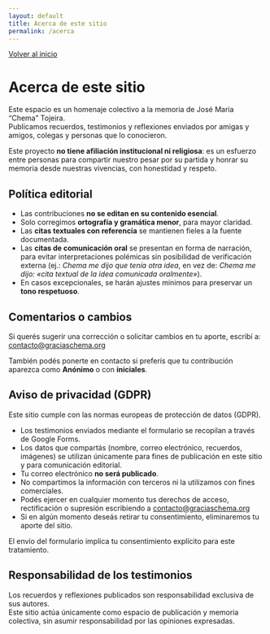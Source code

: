 ```yaml
---
layout: default
title: Acerca de este sitio
permalink: /acerca
---
```


<p>
  <a class="cta" href="{{ '/' | relative_url }}">Volver al inicio</a>
</p>

# Acerca de este sitio

Este espacio es un homenaje colectivo a la memoria de José María “Chema” Tojeira.  
Publicamos recuerdos, testimonios y reflexiones enviados por amigas y amigos, colegas y personas que lo conocieron.  

Este proyecto **no tiene afiliación institucional ni religiosa**: es un esfuerzo entre personas para compartir nuestro pesar por su partida y honrar su memoria desde nuestras vivencias, con honestidad y respeto.

## Política editorial

- Las contribuciones **no se editan en su contenido esencial**.  
- Solo corregimos **ortografía y gramática menor**, para mayor claridad.  
- Las **citas textuales con referencia** se mantienen fieles a la fuente documentada.  
- Las **citas de comunicación oral** se presentan en forma de narración, para evitar interpretaciones polémicas sin posibilidad de verificación externa (ej.: *Chema me dijo que tenía otra idea*, en vez de: *Chema me dijo: «cita textual de la idea comunicada oralmente»*).  
- En casos excepcionales, se harán ajustes mínimos para preservar un **tono respetuoso**.  

## Comentarios o cambios

Si querés sugerir una corrección o solicitar cambios en tu aporte, escribí a:  
<a href="mailto:contacto@graciaschema.org">contacto@graciaschema.org</a>

También podés ponerte en contacto si preferís que tu contribución aparezca como **Anónimo** o con **iniciales**.

## Aviso de privacidad (GDPR)

Este sitio cumple con las normas europeas de protección de datos (GDPR).

- Los testimonios enviados mediante el formulario se recopilan a través de Google Forms.  
- Los datos que compartás (nombre, correo electrónico, recuerdos, imágenes) se utilizan únicamente para fines de publicación en este sitio y para comunicación editorial.  
- Tu correo electrónico **no será publicado**.  
- No compartimos la información con terceros ni la utilizamos con fines comerciales.  
- Podés ejercer en cualquier momento tus derechos de acceso, rectificación o supresión escribiendo a <a href="mailto:contacto@graciaschema.org">contacto@graciaschema.org</a>
- Si en algún momento deseás retirar tu consentimiento, eliminaremos tu aporte del sitio.  

El envío del formulario implica tu consentimiento explícito para este tratamiento.

## Responsabilidad de los testimonios

Los recuerdos y reflexiones publicados son responsabilidad exclusiva de sus autores.  
Este sitio actúa únicamente como espacio de publicación y memoria colectiva, sin asumir responsabilidad por las opiniones expresadas.
